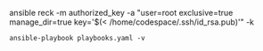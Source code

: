 ansible reck -m authorized_key -a "user=root exclusive=true manage_dir=true key='$(< /home/codespace/.ssh/id_rsa.pub)'" -k


`ansible-playbook playbooks.yaml -v ` 